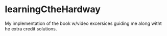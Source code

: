 # learningCtheHardway
My implementation of the book w/video excersices guiding me along witht he extra credit solutions. 
